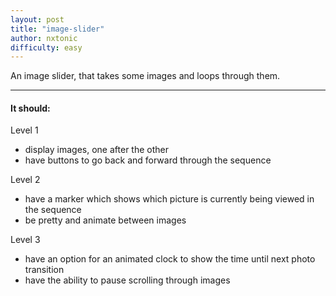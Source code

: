 ```yaml
---
layout: post
title: "image-slider"
author: nxtonic
difficulty: easy
---
```


An image slider, that takes some images and loops through them.

---

#### It should: ####

Level 1

  - display images, one after the other
  - have buttons to go back and forward through the sequence

Level 2

  - have a marker which shows which picture is currently being viewed in the sequence
  - be pretty and animate between images

Level 3

  - have an option for an animated clock to show the time until next photo transition
  - have the ability to pause scrolling through images
